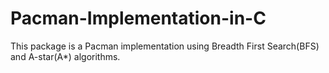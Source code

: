 # Pacman-Implementation-in-C
This package is a Pacman implementation using Breadth First Search(BFS) and A-star(A*) algorithms. 


